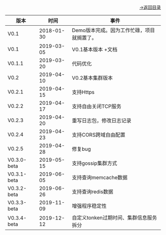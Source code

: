[<p align="right">->返回目录</p>](0.directory.md)  

|   版本 |   时间  |   事件
| --- | --- | --- |
|  V0.1  |   2018-01-30  |  Demo版本完成。因为工作忙碌，项目就搁置了。 |  
|  V0.1  |   2019-03-05  |  V0.1基本版本 +文档 |  
|  V0.1.1  | 2019-03-20  |  代码优化 | 
|  V0.2  |   2019-04-10  |  V0.2基本集群版本 |  
|  V0.2.1 |  2019-04-15  |  支持Https |  
|  V0.2.2 |  2019-04-17  |  支持自由关闭TCP服务 |  
|  V0.2.3 |  2019-04-20  |  重写日志包，修改日志记录 |  
|  V0.2.4 |  2019-04-23  |  支持CORS跨域自由配置 |  
|  V0.2.5 |  2019-04-28  |  修复bug |    
|  V0.3.0-beta |  2019-05-15  |  支持gossip集群方式  |     
|  V0.3.1-beta |  2019-06-05  |  支持查询memcache数据  |      
|  V0.3.2-beta |  2019-06-26  |  支持查询redis数据  |      
|  V0.3.3-beta |  2019-11-09  |  增强程序稳定性  |      
|  V0.3.4-beta |  2019-12-12  |  自定义tonken过期时间、集群信息服务拆分  |      
